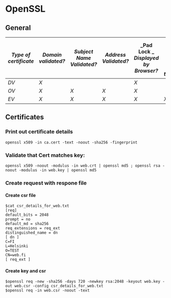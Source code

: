 # OpenSSL 

## General

 **_Type of<br>certificate_** | **_Domain<br>validated?_** | **_Subject Name<br>Validated?_** | **_Address<br>Validated?_** | **_Pad Lock _**_<br>**Displayed by**<br>**Browser?**_ | **_Green address<br>bar or other<br>special treatment?_** | **_Relative price_** |
| ---------------------------- | -------------------------- | -------------------------------- | --------------------------- | ----------------------------------------------------- | --------------------------------------------------------- | -------------------- |
| _DV_                         | _X_                        |                                  |                             | _X_                                                   |                                                           | _$_                  |
| _OV_                         | _X_                        | _X_                              | _X_                         | _X_                                                   |                                                           | _$$_                 |
| _EV_                         | _X_                        | _X_                              | _X_                         | _X_                                                   | _X_                                                       | _$$$_                |


## Certificates
### Print out certificate details
```
openssl x509 -in ca.cert -text -noout -sha256 -fingerprint
```

### Validate that Cert matches key:
```
openssl x509 -noout -modulus -in web.crt | openssl md5 ; openssl rsa -noout -modulus -in web.key | openssl md5
```

### Create request with respone file
#### Create csr file
```
$cat csr_details_for_web.txt
[req]
default_bits = 2048
prompt = no
default_md = sha256
req_extensions = req_ext
distinguished_name = dn
[ dn ]
C=FI
L=Helsinki
O=TEST
CN=web.fi
[ req_ext ]
```

#### Create key and csr
```
$openssl req -new -sha256 -days 720 -newkey rsa:2048 -keyout web.key -out web.csr -config csr_details_for_web.txt
$openssl req -in web.csr -noout -text
```